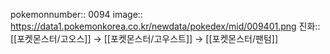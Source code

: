 pokemonnumber:: 0094
image:: https://data1.pokemonkorea.co.kr/newdata/pokedex/mid/009401.png
진화:: [[포켓몬스터/고오스]] → [[포켓몬스터/고우스트]] → [[포켓몬스터/팬텀]]
